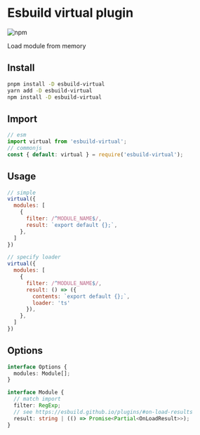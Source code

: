 # Esbuild virtual plugin

![npm](https://img.shields.io/npm/v/esbuild-virtual?style=flat-square)

Load module from memory

## Install

```bash
pnpm install -D esbuild-virtual
yarn add -D esbuild-virtual
npm install -D esbuild-virtual
```

## Import

```js
// esm
import virtual from 'esbuild-virtual';
// commonjs
const { default: virtual } = require('esbuild-virtual');
```

## Usage

```js
// simple
virtual({
  modules: [
    {
      filter: /^MODULE_NAME$/,
      result: `export default {};`,
    },
  ]
})

// specify loader
virtual({
  modules: [
    {
      filter: /^MODULE_NAME$/,
      result: () => ({
        contents: `export default {};`,
        loader: 'ts'
      }),
    },
  ]
})
```

## Options

```ts
interface Options {
  modules: Module[];
}

interface Module {
  // match import
  filter: RegExp;
  // see https://esbuild.github.io/plugins/#on-load-results
  result: string | (() => Promise<Partial<OnLoadResult>>);
}
```
